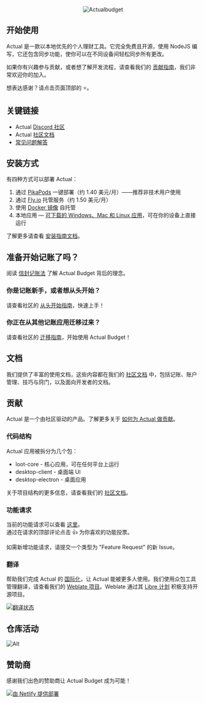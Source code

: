 <p align="center">
  <img src="https://edas-hz.oss-cn-hangzhou.aliyuncs.com/edas-apps/charts-store/actualbudget/image/demo.png" alt="Actualbudget" />
</p>

## 开始使用

Actual 是一款以本地优先的个人理财工具。它完全免费且开源，使用 NodeJS 编写，它还包含同步功能，使你可以在不同设备间轻松同步所有更改。

如果你有兴趣参与贡献，或者想了解开发流程，请查看我们的 [贡献指南](https://actualbudget.org/docs/contributing/)，我们非常欢迎你的加入。

想表达感谢？请点击页面顶部的 ⭐。

## 关键链接

- Actual [Discord 社区](https://discord.gg/pRYNYr4W5A)
- Actual [社区文档](https://actualbudget.org/docs)
- [常见问题解答](https://actualbudget.org/docs/faq)

## 安装方式

有四种方式可以部署 Actual：

1. 通过 [PikaPods](https://www.pikapods.com/pods?run=actual) 一键部署（约 1.40 美元/月）——推荐非技术用户使用
1. 通过 [Fly.io](https://actualbudget.org/docs/install/fly) 托管服务（约 1.50 美元/月）
1. 使用 [Docker 镜像](https://actualbudget.org/docs/install/docker) 自托管
1. 本地应用 — [可下载的 Windows、Mac 和 Linux 应用](https://actualbudget.org/download/)，可在你的设备上直接运行

了解更多请查看 [安装指南文档](https://actualbudget.org/docs/install/)。

## 准备开始记账了吗？

阅读 [信封记账法](https://actualbudget.org/docs/getting-started/envelope-budgeting) 了解 Actual Budget 背后的理念。

### 你是记账新手，或者想从头开始？

请查看社区的 [从头开始指南](https://actualbudget.org/docs/getting-started/starting-fresh)，快速上手！

### 你正在从其他记账应用迁移过来？

请查看社区的 [迁移指南](https://actualbudget.org/docs/migration/)，开始使用 Actual Budget！

## 文档

我们提供了丰富的使用文档，这些内容都在我们的 [社区文档](https://actualbudget.org/docs) 中，包括记账、账户管理、技巧与窍门，以及面向开发者的文档。

## 贡献

Actual 是一个由社区驱动的产品。了解更多关于 [如何为 Actual 做贡献](https://actualbudget.org/docs/contributing/)。

### 代码结构

Actual 应用被拆分为几个包：

- loot-core - 核心应用，可在任何平台上运行
- desktop-client - 桌面端 UI
- desktop-electron - 桌面应用

关于项目结构的更多信息，请查看我们的 [社区文档](https://actualbudget.org/docs/contributing/project-details)。

### 功能请求

当前的功能请求可以查看 [这里](https://github.com/actualbudget/actual/issues?q=is%3Aissue+label%3A%22needs+votes%22+sort%3Areactions-%2B1-desc)。  
通过在请求的顶部评论点击 :+1: 为你喜欢的功能投票。

如需新增功能请求，请提交一个类型为 "Feature Request" 的新 Issue。

### 翻译

帮助我们完成 Actual 的 [国际化](https://actualbudget.org/docs/contributing/i18n/)，让 Actual 能被更多人使用。我们使用众包工具管理翻译，请查看我们的 [Weblate 项目](https://hosted.weblate.org/projects/actualbudget/)。Weblate 通过其 [Libre 计划](https://weblate.org/en/hosting/#libre) 积极支持开源项目。

<a href="https://hosted.weblate.org/engage/actualbudget/">
<img src="https://edas-hz.oss-cn-hangzhou.aliyuncs.com/edas-apps/charts-store/actualbudget/image/287x66-grey.png" alt="翻译状态" />
</a>

## 仓库活动

![Alt](https://edas-hz.oss-cn-hangzhou.aliyuncs.com/edas-apps/charts-store/actualbudget/image/e20537dd8b74956f86736726ccfbc6f0565bec22.svg 'Repobeats 分析图')

## 赞助商

感谢我们出色的赞助商让 Actual Budget 成为可能！

<a href="https://www.netlify.com"> <img src="https://edas-hz.oss-cn-hangzhou.aliyuncs.com/edas-apps/charts-store/actualbudget/image/netlify-color-accent.svg" alt="由 Netlify 提供部署" /> </a>